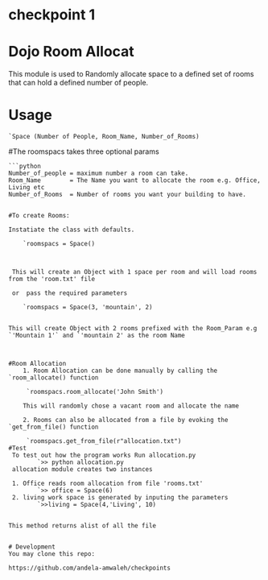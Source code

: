 # checkpoint 1

# Dojo Room Allocat


This module is used to Randomly allocate space to a defined set of rooms
that can hold a defined number of people.

# Usage

	
	`Space (Number of People, Room_Name, Number_of_Rooms)

#The roomspacs takes three optional params

	```python
	Number_of_people = maximum number a room can take.
	Room_Name 		 = The Name you want to allocate the room e.g. Office, Living etc
	Number_of_Rooms  = Number of rooms you want your building to have. 
```

#To create Rooms:

Instatiate the class with defaults.
	
	`roomspacs = Space()

	

 This will create an Object with 1 space per room and will load rooms from the 'room.txt' file 

 or  pass the required parameters
	
	`roomspacs = Space(3, 'mountain', 2)
	

This will create Object with 2 rooms prefixed with the Room_Param e.g `'Mountain 1'` and `'mountain 2' as the room Name



#Room Allocation
	1. Room Allocation can be done manually by calling the `room_allocate() function
	 
	 `roomspacs.room_allocate('John Smith')

	This will randomly chose a vacant room and allocate the name 

	2. Rooms can also be allocated from a file by evoking the `get_from_file() function
	
	 `roomspacs.get_from_file(r"allocation.txt")
#Test
 To test out how the program works Run allocation.py
 		`>> python allocation.py
 allocation module creates two instances

 1. Office reads room allocation from file 'rooms.txt'
		`>> office = Space(6)
 2. living work space is generated by inputing the parameters
		`>>living = Space(4,'Living', 10)


This method returns alist of all the file


# Development
You may clone this repo:

https://github.com/andela-amwaleh/checkpoints

			

